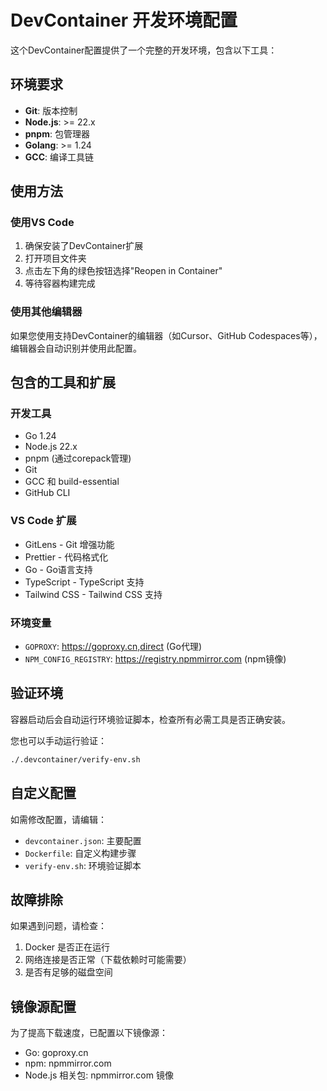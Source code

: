 # DevContainer 开发环境配置

这个DevContainer配置提供了一个完整的开发环境，包含以下工具：

## 环境要求

- **Git**: 版本控制
- **Node.js**: >= 22.x
- **pnpm**: 包管理器
- **Golang**: >= 1.24
- **GCC**: 编译工具链

## 使用方法

### 使用VS Code

1. 确保安装了DevContainer扩展
2. 打开项目文件夹
3. 点击左下角的绿色按钮选择"Reopen in Container"
4. 等待容器构建完成

### 使用其他编辑器

如果您使用支持DevContainer的编辑器（如Cursor、GitHub Codespaces等），编辑器会自动识别并使用此配置。

## 包含的工具和扩展

### 开发工具
- Go 1.24
- Node.js 22.x
- pnpm (通过corepack管理)
- Git
- GCC 和 build-essential
- GitHub CLI

### VS Code 扩展
- GitLens - Git 增强功能
- Prettier - 代码格式化
- Go - Go语言支持
- TypeScript - TypeScript 支持
- Tailwind CSS - Tailwind CSS 支持

### 环境变量
- `GOPROXY`: https://goproxy.cn,direct (Go代理)
- `NPM_CONFIG_REGISTRY`: https://registry.npmmirror.com (npm镜像)

## 验证环境

容器启动后会自动运行环境验证脚本，检查所有必需工具是否正确安装。

您也可以手动运行验证：
```bash
./.devcontainer/verify-env.sh
```

## 自定义配置

如需修改配置，请编辑：
- `devcontainer.json`: 主要配置
- `Dockerfile`: 自定义构建步骤
- `verify-env.sh`: 环境验证脚本

## 故障排除

如果遇到问题，请检查：
1. Docker 是否正在运行
2. 网络连接是否正常（下载依赖时可能需要）
3. 是否有足够的磁盘空间

## 镜像源配置

为了提高下载速度，已配置以下镜像源：
- Go: goproxy.cn
- npm: npmmirror.com
- Node.js 相关包: npmmirror.com 镜像
